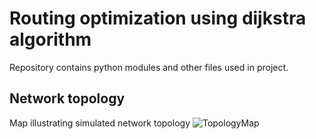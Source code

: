 # Routing optimization using dijkstra algorithm

Repository contains python modules and other files used in project.

## Network topology
Map illustrating simulated network topology
![TopologyMap](https://github.com/Sulik5/SchtController/assets/47953589/c1b77284-5bc7-4888-99a2-ffe6f19c9186)
